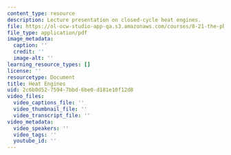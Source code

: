 ```yaml
---
content_type: resource
description: Lecture presentation on closed-cycle heat engines.
file: https://ol-ocw-studio-app-qa.s3.amazonaws.com/courses/8-21-the-physics-of-energy-fall-2009/2c6b0d5275947bbd6be0d181e10f12d8_MIT8_21s09_lec09.pdf
file_type: application/pdf
image_metadata:
  caption: ''
  credit: ''
  image-alt: ''
learning_resource_types: []
license: ''
resourcetype: Document
title: Heat Engines
uid: 2c6b0d52-7594-7bbd-6be0-d181e10f12d8
video_files:
  video_captions_file: ''
  video_thumbnail_file: ''
  video_transcript_file: ''
video_metadata:
  video_speakers: ''
  video_tags: ''
  youtube_id: ''
---
```

